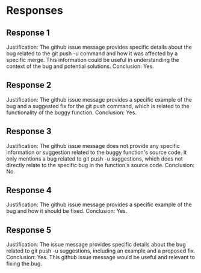 # Responses
## Response 1
Justification: The github issue message provides specific details about the bug related to the git push -u command and how it was affected by a specific merge. This information could be useful in understanding the context of the bug and potential solutions.
Conclusion: Yes.

## Response 2
Justification: The github issue message provides a specific example of the bug and a suggested fix for the git push command, which is related to the functionality of the buggy function.
Conclusion: Yes.

## Response 3
Justification: The github issue message does not provide any specific information or suggestion related to the buggy function's source code. It only mentions a bug related to git push -u suggestions, which does not directly relate to the specific bug in the function's source code.
Conclusion: No.

## Response 4
Justification: The github issue message provides a specific example of the bug and how it should be fixed.
Conclusion: Yes.

## Response 5
Justification: The issue message provides specific details about the bug related to git push -u suggestions, including an example and a proposed fix.
Conclusion: Yes. This github issue message would be useful and relevant to fixing the bug.

